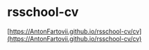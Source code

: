 # rsschool-cv

[https://AntonFartovii.github.io/rsschool-cv/cv](https://AntonFartovii.github.io/rsschool-cv/cv)